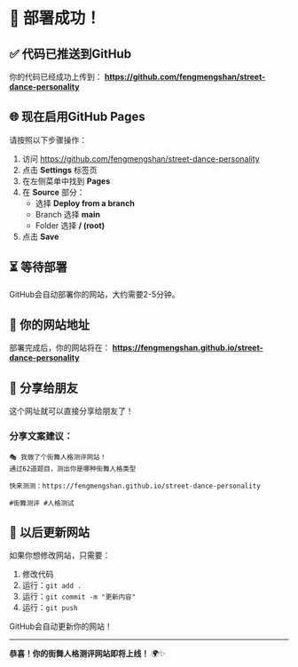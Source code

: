 # 🎉 部署成功！

## ✅ 代码已推送到GitHub

你的代码已经成功上传到：
**https://github.com/fengmengshan/street-dance-personality**

## 🌐 现在启用GitHub Pages

请按照以下步骤操作：

1. 访问 https://github.com/fengmengshan/street-dance-personality
2. 点击 **Settings** 标签页
3. 在左侧菜单中找到 **Pages**
4. 在 **Source** 部分：
   - 选择 **Deploy from a branch**
   - Branch 选择 **main**
   - Folder 选择 **/ (root)**
5. 点击 **Save**

## ⏳ 等待部署

GitHub会自动部署你的网站，大约需要2-5分钟。

## 🚀 你的网站地址

部署完成后，你的网站将在：
**https://fengmengshan.github.io/street-dance-personality**

## 📱 分享给朋友

这个网址就可以直接分享给朋友了！

### 分享文案建议：
```
🎭 我做了个街舞人格测评网站！
通过62道题目，测出你是哪种街舞人格类型

快来测测：https://fengmengshan.github.io/street-dance-personality

#街舞测评 #人格测试
```

## 🔧 以后更新网站

如果你想修改网站，只需要：
1. 修改代码
2. 运行：`git add .`
3. 运行：`git commit -m "更新内容"`
4. 运行：`git push`

GitHub会自动更新你的网站！

---

**恭喜！你的街舞人格测评网站即将上线！** 🌍✨